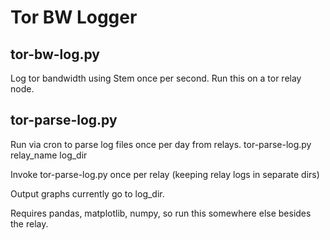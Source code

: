 Tor BW Logger
=============

tor-bw-log.py
-------------
Log tor bandwidth using Stem once per second. Run this on a tor relay node.

tor-parse-log.py
----------------
Run via cron to parse log files once per day from relays.
tor-parse-log.py relay_name log_dir

Invoke tor-parse-log.py once per relay (keeping relay logs in separate dirs)

Output graphs currently go to log_dir.

Requires pandas, matplotlib, numpy, so run this somewhere else besides the relay.

